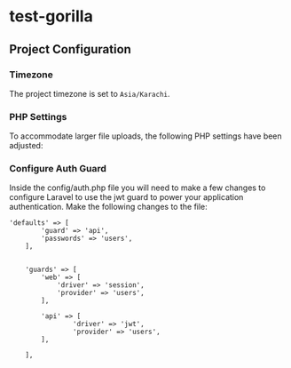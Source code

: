 # test-gorilla
## Project Configuration

### Timezone
The project timezone is set to `Asia/Karachi`.

### PHP Settings
To accommodate larger file uploads, the following PHP settings have been adjusted:

### Configure Auth Guard
Inside the config/auth.php file you will need to make a few changes to configure Laravel to use the jwt guard to power your application authentication.
Make the following changes to the file:

```config/auth.php
'defaults' => [
        'guard' => 'api',
        'passwords' => 'users',
    ],


    'guards' => [
        'web' => [
            'driver' => 'session',
            'provider' => 'users',
        ],

        'api' => [
                'driver' => 'jwt',
                'provider' => 'users',
        ],

    ],

```
